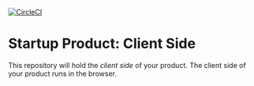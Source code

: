 [![CircleCI]([![CircleCI](https://circleci.com/gh/ProjectZed/beatcoin.svg?style=shield&circle-token=29c531b9dea3831098549784593f7656e55ae28d)](https://circleci.com/gh/ProjectZed/beatcoin))](https://circleci.com/gh/ProjectZed/beatcoin/tree/master)

# Startup Product: Client Side

This repository will hold the *client side* of your product. The client
side of your product runs in the browser.
